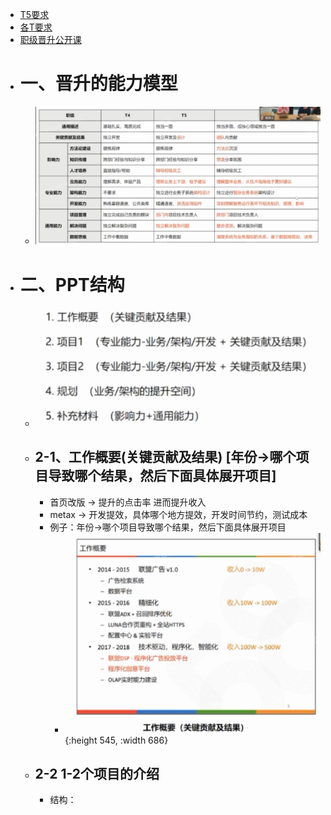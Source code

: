 - [T5要求](https://ilearning.58corp.com/learn/online/play?p=2vg0pt)
- [各T要求](https://ilearning.58corp.com/learn/rank)
- [职级晋升公开课](https://ilearning.58corp.com/learn/online/play?p=2vcddm)
- # 一、晋升的能力模型
	- ![image.png](../assets/image_1660978368871_0.png)
- # 二、PPT结构
	- ![image.png](../assets/image_1660978446087_0.png)
	- ## 2-1、工作概要(关键贡献及结果) [年份->哪个项目导致哪个结果，然后下面具体展开项目]
		- 首页改版 -> 提升的点击率   进而提升收入
		- metax -> 开发提效，具体哪个地方提效，开发时间节约，测试成本
		- 例子：年份->哪个项目导致哪个结果，然后下面具体展开项目
			- ![image.png](../assets/image_1660978656253_0.png){:height 545, :width 686}
	- ## 2-2 1-2个项目的介绍
		- 结构：